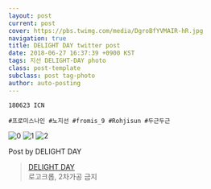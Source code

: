 ```yaml
---
layout: post
current: post
cover: https://pbs.twimg.com/media/DgroBfYVMAIR-hR.jpg
navigation: true
title: DELIGHT DAY twitter post
date: 2018-06-27 16:37:39 +0900 KST
tags: 지선 DELIGHT-DAY photo
class: post-template
subclass: post tag-photo
author: auto-posting
---
```


```  
180623 ICN  
  
#프로미스나인 #노지선 #fromis_9 #Rohjisun #두근두근  

```

![0](https://pbs.twimg.com/media/DgroAoXVQAAWpSD.jpg)
![1](https://pbs.twimg.com/media/DgroBBdVMAEOk7F.jpg)
![2](https://pbs.twimg.com/media/DgroBfYVMAIR-hR.jpg)


Post by DELIGHT DAY

> [DELIGHT DAY](https://twitter.com/delightday_JS)  
  로고크롭, 2차가공 금지